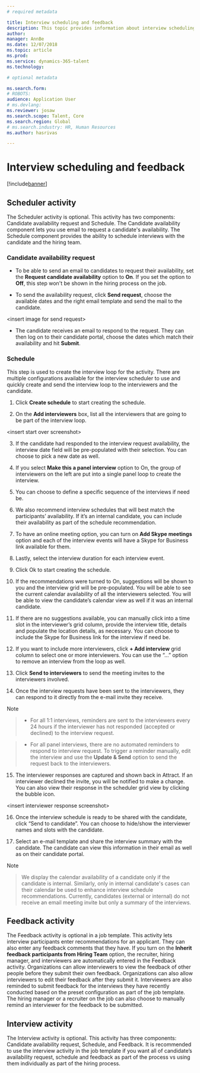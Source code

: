 ```yaml
---
# required metadata

title: Interview scheduling and feedback
description: This topic provides information about interview scheduling and feedback activities in Attract.
author: 
manager: AnnBe
ms.date: 12/07/2018
ms.topic: article
ms.prod: 
ms.service: dynamics-365-talent
ms.technology: 

# optional metadata

ms.search.form: 
# ROBOTS: 
audience: Application User
# ms.devlang: 
ms.reviewer: josaw
ms.search.scope: Talent, Core
ms.search.region: Global
# ms.search.industry: HR, Human Resources
ms.author: hasrivas

---
```



Interview scheduling and feedback
=================================
[!include[banner](../includes/banner.md)]

Scheduler activity
------------------

The Scheduler activity is optional. This activity has two components: Candidate
availability request and Schedule. The Candidate availability component lets you
use email to request a candidate's availability. The Schedule component provides
the ability to schedule interviews with the candidate and the hiring team.

### Candidate availability request

- To be able to send an email to candidates to request their availability, set
the **Request candidate availability** option to **On**. If you set the
option to **Off**, this step won't be shown in the hiring process on the
job.

- To send the availability request, click **Send request**, choose the
available dates and the right email template and send the mail to the candidate.

\<insert image for send request\>

- The candidate receives an email to respond to the request. They can then log
on to their candidate portal, choose the dates which match their availability
and hit **Submit**.

### Schedule

This step is used to create the interview loop for the activity. There are
multiple configurations available for the interview scheduler to use and quickly
create and send the interview loop to the interviewers and the candidate.

1.  Click **Create schedule** to start creating the schedule.

2.  On the **Add interviewers** box, list all the interviewers that are going to
    be part of the interview loop.

\<insert start over screenshot\>

3.  If the candidate had responded to the interview request availability, the
    interview date field will be pre-populated with their selection. You can
    choose to pick a new date as well.

4.  If you select **Make this a panel interview** option to On, the group of
    interviewers on the left are put into a single panel loop to create the
    interview.

5.  You can choose to define a specific sequence of the interviews if need be.

6.  We also recommend interview schedules that will best match the participants’
    availability. If it’s an internal candidate, you can include their
    availability as part of the schedule recommendation.

7.  To have an online meeting option, you can turn on **Add Skype meetings**
    option and each of the interview events will have a Skype for Business link
    available for them.

8.  Lastly, select the interview duration for each interview event.

9.  Click Ok to start creating the schedule.

10.  If the recommendations were turned to On, suggestions will be shown to you
    and the interview grid will be pre-populated. You will be able to see the
    current calendar availability of all the interviewers selected. You will be
    able to view the candidate’s calendar view as well if it was an internal
    candidate.

11.  If there are no suggestions available, you can manually click into a time
    slot in the interviewer’s grid column, provide the interview title, details
    and populate the location details, as necessary. You can choose to include
    the Skype for Business link for the interview if need be.

12. If you want to include more interviewers, click **+ Add interview** grid
    column to select one or more interviewers. You can use the “…” option to
    remove an interview from the loop as well.

13. Click **Send to interviewers** to send the meeting invites to the interviewers
    involved.

14. Once the interview requests have been sent to the interviewers, they can
    respond to it directly from the e-mail invite they receive.

>[!NOTE]

> - For all 1:1 interviews, reminders are sent to the interviewers every 24
hours if the interviewer has not responded (accepted or declined) to the
interview request.

> - For all panel interviews, there are no automated reminders to respond to
interview request. To trigger a reminder manually, edit the interview and use
the **Update & Send** option to send the request back to the interviewers.

15.  The interviewer responses are captured and shown back in Attract. If an
    interviewer declined the invite, you will be notified to make a change. You
    can also view their response in the scheduler grid view by clicking the
    bubble icon.

\<insert interviewer response screenshot\>

16.  Once the interview schedule is ready to be shared with the candidate, click
    “Send to candidate”. You can choose to hide/show the interviewer names and
    slots with the candidate.

17.  Select an e-mail template and share the interview summary with the
    candidate. The candidate can view this information in their email as well as
    on their candidate portal.
    
>[!NOTE]

> We display the calendar availability of a candidate only if the candidate is internal. Similarly, only in internal candidate's cases can their calendar be used to enhance interview schedule recommendations. Currently, candidates (external or internal) do not receive an email meeting invite but only a summary of the interviews.

Feedback activity
-----------------

The Feedback activity is optional in a job template. This activity lets
interview participants enter recommendations for an applicant. They can also
enter any feedback comments that they have. If you turn on the **Inherit
feedback participants from Hiring Team** option, the recruiter, hiring
manager, and interviewers are automatically entered in the Feedback activity.
Organizations can allow interviewers to view the feedback of other people before
they submit their own feedback. Organizations can also allow interviewers to
edit their feedback after they submit it. Interviewers are also reminded to
submit feedback for the interviews they have recently conducted based on the
preset configuration as part of the job template. The hiring manager or a
recruiter on the job can also choose to manually remind an interviewer for the
feedback to be submitted.

Interview activity
------------------

The Interview activity is optional. This activity has three components:
Candidate availability request, Schedule, and Feedback. It is recommended to use
the interview activity in the job template if you want all of candidate’s
availability request, schedule and feedback as part of the process vs using them
individually as part of the hiring process.
